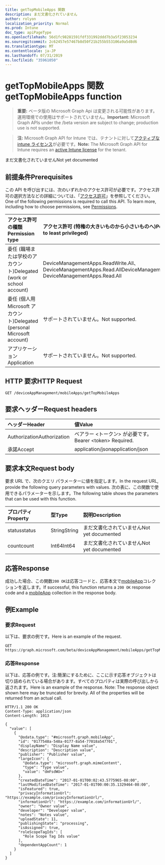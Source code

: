 ```yaml
---
title: getTopMobileApps 関数
description: まだ文書化されていません
author: rolyon
localization_priority: Normal
ms.prod: Intune
doc_type: apiPageType
ms.openlocfilehash: 56d1fc98281591fdf331992ddd7b3a5f23053234
ms.sourcegitcommit: 2c62457e57467b8d50f21b255b553106a9a5d8d6
ms.translationtype: MT
ms.contentlocale: ja-JP
ms.lasthandoff: 07/31/2019
ms.locfileid: "35961050"
---
```

# <a name="gettopmobileapps-function"></a><span data-ttu-id="53041-103">getTopMobileApps 関数</span><span class="sxs-lookup"><span data-stu-id="53041-103">getTopMobileApps function</span></span>

> <span data-ttu-id="53041-104">**重要:** ベータ版の Microsoft Graph Api は変更される可能性があります。運用環境での使用はサポートされていません。</span><span class="sxs-lookup"><span data-stu-id="53041-104">**Important:** Microsoft Graph APIs under the /beta version are subject to change; production use is not supported.</span></span>

> <span data-ttu-id="53041-105">**注:** Microsoft Graph API for Intune では、テナントに対して[アクティブな intune ライセンス](https://go.microsoft.com/fwlink/?linkid=839381)が必要です。</span><span class="sxs-lookup"><span data-stu-id="53041-105">**Note:** The Microsoft Graph API for Intune requires an [active Intune license](https://go.microsoft.com/fwlink/?linkid=839381) for the tenant.</span></span>

<span data-ttu-id="53041-106">まだ文書化されていません</span><span class="sxs-lookup"><span data-stu-id="53041-106">Not yet documented</span></span>

## <a name="prerequisites"></a><span data-ttu-id="53041-107">前提条件</span><span class="sxs-lookup"><span data-stu-id="53041-107">Prerequisites</span></span>
<span data-ttu-id="53041-p101">この API を呼び出すには、次のいずれかのアクセス許可が必要です。アクセス許可の選択方法などの詳細については、「[アクセス許可](/graph/permissions-reference)」を参照してください。</span><span class="sxs-lookup"><span data-stu-id="53041-p101">One of the following permissions is required to call this API. To learn more, including how to choose permissions, see [Permissions](/graph/permissions-reference).</span></span>

|<span data-ttu-id="53041-110">アクセス許可の種類</span><span class="sxs-lookup"><span data-stu-id="53041-110">Permission type</span></span>|<span data-ttu-id="53041-111">アクセス許可 (特権の大きいものから小さいものへ)</span><span class="sxs-lookup"><span data-stu-id="53041-111">Permissions (from most to least privileged)</span></span>|
|:---|:---|
|<span data-ttu-id="53041-112">委任 (職場または学校のアカウント)</span><span class="sxs-lookup"><span data-stu-id="53041-112">Delegated (work or school account)</span></span>|<span data-ttu-id="53041-113">DeviceManagementApps.ReadWrite.All、DeviceManagementApps.Read.All</span><span class="sxs-lookup"><span data-stu-id="53041-113">DeviceManagementApps.ReadWrite.All, DeviceManagementApps.Read.All</span></span>|
|<span data-ttu-id="53041-114">委任 (個人用 Microsoft アカウント)</span><span class="sxs-lookup"><span data-stu-id="53041-114">Delegated (personal Microsoft account)</span></span>|<span data-ttu-id="53041-115">サポートされていません。</span><span class="sxs-lookup"><span data-stu-id="53041-115">Not supported.</span></span>|
|<span data-ttu-id="53041-116">アプリケーション</span><span class="sxs-lookup"><span data-stu-id="53041-116">Application</span></span>|<span data-ttu-id="53041-117">サポートされていません。</span><span class="sxs-lookup"><span data-stu-id="53041-117">Not supported.</span></span>|

## <a name="http-request"></a><span data-ttu-id="53041-118">HTTP 要求</span><span class="sxs-lookup"><span data-stu-id="53041-118">HTTP Request</span></span>
<!-- {
  "blockType": "ignored"
}
-->
``` http
GET /deviceAppManagement/mobileApps/getTopMobileApps
```

## <a name="request-headers"></a><span data-ttu-id="53041-119">要求ヘッダー</span><span class="sxs-lookup"><span data-stu-id="53041-119">Request headers</span></span>
|<span data-ttu-id="53041-120">ヘッダー</span><span class="sxs-lookup"><span data-stu-id="53041-120">Header</span></span>|<span data-ttu-id="53041-121">値</span><span class="sxs-lookup"><span data-stu-id="53041-121">Value</span></span>|
|:---|:---|
|<span data-ttu-id="53041-122">Authorization</span><span class="sxs-lookup"><span data-stu-id="53041-122">Authorization</span></span>|<span data-ttu-id="53041-123">ベアラー &lt;トークン&gt; が必要です。</span><span class="sxs-lookup"><span data-stu-id="53041-123">Bearer &lt;token&gt; Required.</span></span>|
|<span data-ttu-id="53041-124">承諾</span><span class="sxs-lookup"><span data-stu-id="53041-124">Accept</span></span>|<span data-ttu-id="53041-125">application/json</span><span class="sxs-lookup"><span data-stu-id="53041-125">application/json</span></span>|

## <a name="request-body"></a><span data-ttu-id="53041-126">要求本文</span><span class="sxs-lookup"><span data-stu-id="53041-126">Request body</span></span>
<span data-ttu-id="53041-127">要求 URL で、次のクエリ パラメーターに値を指定します。</span><span class="sxs-lookup"><span data-stu-id="53041-127">In the request URL, provide the following query parameters with values.</span></span>
<span data-ttu-id="53041-128">次の表に、この関数で使用できるパラメーターを示します。</span><span class="sxs-lookup"><span data-stu-id="53041-128">The following table shows the parameters that can be used with this function.</span></span>

|<span data-ttu-id="53041-129">プロパティ</span><span class="sxs-lookup"><span data-stu-id="53041-129">Property</span></span>|<span data-ttu-id="53041-130">型</span><span class="sxs-lookup"><span data-stu-id="53041-130">Type</span></span>|<span data-ttu-id="53041-131">説明</span><span class="sxs-lookup"><span data-stu-id="53041-131">Description</span></span>|
|:---|:---|:---|
|<span data-ttu-id="53041-132">status</span><span class="sxs-lookup"><span data-stu-id="53041-132">status</span></span>|<span data-ttu-id="53041-133">String</span><span class="sxs-lookup"><span data-stu-id="53041-133">String</span></span>|<span data-ttu-id="53041-134">まだ文書化されていません</span><span class="sxs-lookup"><span data-stu-id="53041-134">Not yet documented</span></span>|
|<span data-ttu-id="53041-135">count</span><span class="sxs-lookup"><span data-stu-id="53041-135">count</span></span>|<span data-ttu-id="53041-136">Int64</span><span class="sxs-lookup"><span data-stu-id="53041-136">Int64</span></span>|<span data-ttu-id="53041-137">まだ文書化されていません</span><span class="sxs-lookup"><span data-stu-id="53041-137">Not yet documented</span></span>|



## <a name="response"></a><span data-ttu-id="53041-138">応答</span><span class="sxs-lookup"><span data-stu-id="53041-138">Response</span></span>
<span data-ttu-id="53041-139">成功した場合、この関数`200 OK`は応答コードと、応答本文で[mobileApp](../resources/intune-apps-mobileapp.md)コレクションを返します。</span><span class="sxs-lookup"><span data-stu-id="53041-139">If successful, this function returns a `200 OK` response code and a [mobileApp](../resources/intune-apps-mobileapp.md) collection in the response body.</span></span>

## <a name="example"></a><span data-ttu-id="53041-140">例</span><span class="sxs-lookup"><span data-stu-id="53041-140">Example</span></span>

### <a name="request"></a><span data-ttu-id="53041-141">要求</span><span class="sxs-lookup"><span data-stu-id="53041-141">Request</span></span>
<span data-ttu-id="53041-142">以下は、要求の例です。</span><span class="sxs-lookup"><span data-stu-id="53041-142">Here is an example of the request.</span></span>
``` http
GET https://graph.microsoft.com/beta/deviceAppManagement/mobileApps/getTopMobileApps(status='parameterValue',count=5)
```

### <a name="response"></a><span data-ttu-id="53041-143">応答</span><span class="sxs-lookup"><span data-stu-id="53041-143">Response</span></span>
<span data-ttu-id="53041-p103">以下は、応答の例です。注:簡潔にするために、ここに示す応答オブジェクトは切り詰められている場合があります。すべてのプロパティは実際の呼び出しから返されます。</span><span class="sxs-lookup"><span data-stu-id="53041-p103">Here is an example of the response. Note: The response object shown here may be truncated for brevity. All of the properties will be returned from an actual call.</span></span>
``` http
HTTP/1.1 200 OK
Content-Type: application/json
Content-Length: 1013

{
  "value": [
    {
      "@odata.type": "#microsoft.graph.mobileApp",
      "id": "0177548a-548a-0177-8a54-77018a547701",
      "displayName": "Display Name value",
      "description": "Description value",
      "publisher": "Publisher value",
      "largeIcon": {
        "@odata.type": "microsoft.graph.mimeContent",
        "type": "Type value",
        "value": "dmFsdWU="
      },
      "createdDateTime": "2017-01-01T00:02:43.5775965-08:00",
      "lastModifiedDateTime": "2017-01-01T00:00:35.1329464-08:00",
      "isFeatured": true,
      "privacyInformationUrl": "https://example.com/privacyInformationUrl/",
      "informationUrl": "https://example.com/informationUrl/",
      "owner": "Owner value",
      "developer": "Developer value",
      "notes": "Notes value",
      "uploadState": 11,
      "publishingState": "processing",
      "isAssigned": true,
      "roleScopeTagIds": [
        "Role Scope Tag Ids value"
      ],
      "dependentAppCount": 1
    }
  ]
}
```





